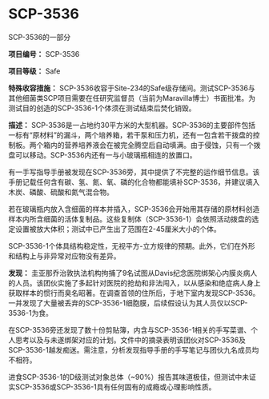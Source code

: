 # SCP-3536
                        




SCP-3536的一部分



**项目编号：** SCP-3536

**项目等级：** Safe

**特殊收容措施：** SCP-3536收容于Site-234的Safe级存储间。测试SCP-3536与其他细菌类SCP项目需要在任研究监督员（当前为Maravilla博士）书面批准。为测试目的创造的SCP-3536-1个体须在测试结束后焚化销毁。

**描述：** SCP-3536是一占地约30平方米的大型机器。SCP-3536的主要部件包括一标有“原材料”的漏斗，两个培养箱，若干泵和压力机，还有一包含若干拨盘的控制板。两个箱内的营养培养液会在被完全腾空后自动填满。由于侵蚀，只有一个拨盘可以移动。SCP-3536内还有一与小玻璃瓶相连的放置口。

有一手写指导手册被发现在SCP-3536旁，其中提供了不完整的运作细节信息。该手册记载任何含有碳、氢、氮、氧、磷的化合物都能填补SCP-3536，并建议填入木炭、磷酸、硫酸和氮气混合物。

若在玻璃瓶内放入含细菌的样本并插入，SCP-3536会开始用其存储的原材料创造样本内所含细菌的活体复制品。这些复制体（SCP-3536-1）会依照活动拨盘的选定设置被放大体积；测试中已产生出了范围在2-45厘米大小的个体。

SCP-3536-1个体具结构稳定性，无视平方-立方规律的预期。此外，它们在外形和结构上与非异常对应物没有差异。

**发现：** 圭亚那乔治敦执法机构拘捕了9名试图从Davis纪念医院绑架心内膜炎病人的人员。该团伙实施了多起针对医院的抢劫和非法闯入，以从感染和绝症病人身上获取样本的惯行而臭名昭著。在调查首领的住所后，于地下室内发现SCP-3536。一并发现了大量被丢弃的SCP-3536-1细胞膜，后续假设认为其人员仅以SCP-3536-1为食。

在SCP-3536旁还发现了数十份剪贴簿，内含与SCP-3536-1相关的手写菜谱、个人思考以及与未遂绑架对应的计划。文件中的摘录表明该团伙对SCP-3536及SCP-3536-1越发痴迷。需注意，分析发现指导手册的手写笔记与团伙九名成员均不相符。

进食SCP-3536-1的D级测试对象总体（~90%）报告其味道极佳，但测试中未证实SCP-3536或SCP-3536-1具有任何固有的成瘾或心理影响性质。



                    